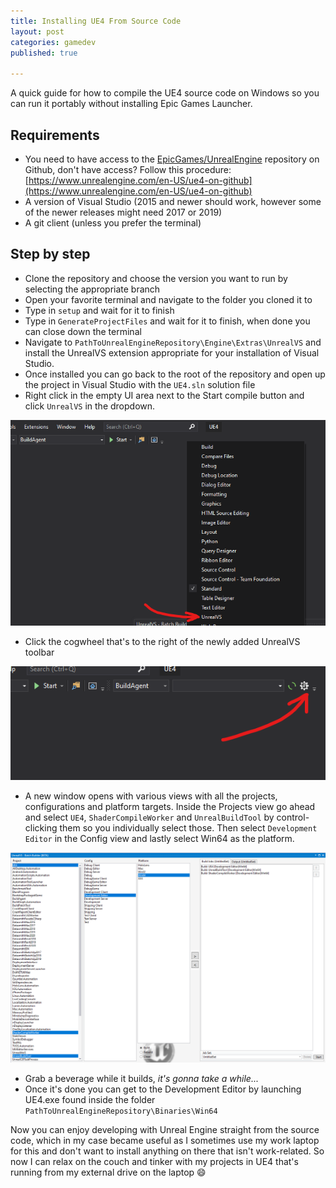 ```yaml
---
title: Installing UE4 From Source Code
layout: post
categories: gamedev
published: true

---
```


A quick guide for how to compile the UE4 source code on Windows so you can run it portably without installing Epic Games Launcher.

## Requirements

* You need to have access to the [EpicGames/UnrealEngine](https://github.com/EpicGames/UnrealEngine) repository on Github, don't have access? Follow this procedure: [https://www.unrealengine.com/en-US/ue4-on-github](https://www.unrealengine.com/en-US/ue4-on-github)
* A version of Visual Studio (2015 and newer should work, however some of the newer releases might need 2017 or 2019)
* A git client (unless you prefer the terminal)

## Step by step

* Clone the repository and choose the version you want to run by selecting the appropriate branch
* Open your favorite terminal and navigate to the folder you cloned it to
* Type in `setup` and wait for it to finish
* Type in `GenerateProjectFiles` and wait for it to finish, when done you can close down the terminal
* Navigate to `PathToUnrealEngineRepository\Engine\Extras\UnrealVS` and install the UnrealVS extension appropriate for your installation of Visual Studio.
* Once installed you can go back to the root of the repository and open up the project in Visual Studio with the `UE4.sln` solution file
* Right click in the empty UI area next to the Start compile button and click `UnrealVS` in the dropdown.

![Right click in the empty area next to the Start button and select UnrealVS in the dropdown](/assets/images/posts/ue4sourcecodebuild/unrealvs-extension.png)

- Click the cogwheel that's to the right of the newly added UnrealVS toolbar

![Click the cogwheel of the newly added UnrealVS toolbar](/assets/images/posts/ue4sourcecodebuild/unrealvs-cogwheel.png)

- A new window opens with various views with all the projects, configurations and platform targets. Inside the Projects view go ahead and select `UE4`, `ShaderCompileWorker` and `UnrealBuildTool` by control-clicking them so you individually select those. Then select `Development Editor`  in the Config view and lastly select Win64 as the platform.

![UnrealVS build options](/assets/images/posts/ue4sourcecodebuild/unrealvs-project-config-platform.png)

- Grab a beverage while it builds, *it's gonna take a while...*
- Once it's done you can get to the Development Editor by launching UE4.exe found inside the folder `PathToUnrealEngineRepository\Binaries\Win64`

Now you can enjoy developing with Unreal Engine straight from the source code, which in my case became useful as I sometimes use my work laptop for this and don't want to install anything on there that isn't work-related. So now I can relax on the couch and tinker with my projects in UE4 that's running from my external drive on the laptop 😄